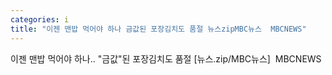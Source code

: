 ```yaml
---
categories: i
title: "이젠 맨밥 먹어야 하나 금값된 포장김치도 품절 뉴스zipMBC뉴스  MBCNEWS"
---
```

이젠 맨밥 먹어야 하나.. "금값"된 포장김치도 품절 [뉴스.zip/MBC뉴스]&nbsp;&nbsp;MBCNEWS